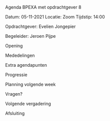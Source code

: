 Agenda BPEXA met opdrachtgever 8

Datum: 05-11-2021 Locatie: Zoom Tijdstip: 14:00

Opdrachtgever: Evelien Jongepier

Begeleider: Jeroen Pijpe

Opening

Mededelingen

Extra agendapunten

Progressie

Planning volgende week

Vragen?

Volgende vergadering

Afsluiting
